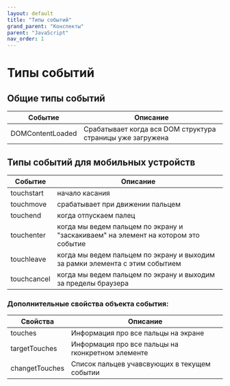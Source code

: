 ```yaml
---
layout: default
title: "Типы событий"
grand_parent: "Конспекты"
parent: "JavaScript"
nav_order: 1
---
```


# Типы событий

## Общие типы событий

| Событие          | Описание                                                   |
| ---------------- | ---------------------------------------------------------- |
| DOMContentLoaded | Cрабатывает когда вся DOM структура страницы уже загружена |

## Типы событий для мобильных устройств

| Событие     | Описание                                                                           |
| ----------- | ---------------------------------------------------------------------------------- |
| touchstart  | начало касания                                                                     |
| touchmove   | срабатывает при движении пальцем                                                   |
| touchend    | когда отпускаем палец                                                              |
| touchenter  | когда мы ведем пальцем по экрану и "заскакиваем" на элемент на котором это событие |
| touchleave  | когда мы ведем пальцем по экрану и выходим за рамки элемента с этим событием       |
| touchcancel | когда мы ведем пальцем по экрану и выходим за пределы браузера                     |

### Дополнительные свойства объекта события:

| Свойства       | Описание                                          |
| -------------- | ------------------------------------------------- |
| touches        | Информация про все пальцы на экране               |
| targetTouches  | Информация про все пальцы на rконкретном элементе |
| changetTouches | Список пальцев учавсвующих в текущем событии      |